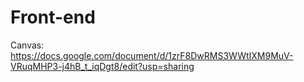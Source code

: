 # Front-end

Canvas:
https://docs.google.com/document/d/1zrF8DwRMS3WWtIXM9MuV-VRuqMHP3-j4hB_t_iqDgt8/edit?usp=sharing
